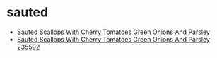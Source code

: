 # sauted

 * [Sauted Scallops With Cherry Tomatoes Green Onions And Parsley](../../index/s/sauted-scallops-with-cherry-tomatoes-green-onions-and-parsley-235592.json)
 * [Sauted Scallops With Cherry Tomatoes Green Onions And Parsley 235592](../../index/s/sauted-scallops-with-cherry-tomatoes-green-onions-and-parsley-235592.json)
